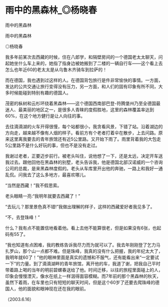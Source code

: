 # 雨中的黑森林_◎杨晓春

雨中的黑森林

雨中的黑森林

◎杨晓春

我多年前某次去西藏的时候，住在八郎学，和隔壁房间的一个德国老太太聊天，问起她坐什么车上来的，她指了指身边被她搬到了二楼的一辆自行车——这个看上去怎么也年近60的老太太是从乌鲁木齐骑车到拉萨的！

而在德国，我也遇到过这样的人。在德国背包旅行是件非常愉快的事情。一方面，发达的公共交通让旅行变得没有压力，另一方面，和人们的固有印象有所不同，大多时候能碰到特别有趣的德国人。

茂密的枞树和云杉环绕着黑森林——这个德国西南部巴登-符腾堡州乃至全德国最迷人、最美丽的地区之一，是很多人青睐的度假胜地，这里的森林覆盖率达到60%，在这个地方健行是让人向往的事。

去往滴滴湖的火车开得很慢，每个站都很小，我贪看风景，下错了站。沿着湖边的方向走，越来越不像有人烟的样子。看前方有个老者打着伞在散步，上去问路。原来这里离我要去的青年旅馆还有近5公里路。又开始下雨了。雨里背着我的大包走5公里路不是什么好玩的事，但也不是没有走过。

我谢过老者，正要迈步前行。被老头叫住，说他想了一下，还是太远，决定开车送我过去。跟他回他在黑森林的别墅，老头告诉我，他是德国北部汉诺威的一个咨询公司的总裁，是来黑森林度假的。老头从车库里开出他的奔驰，一路上和我好一通乱侃。问我去了这么多地方，最喜欢哪儿。

“当然是西藏！”我不假思索。

老头眼睛一亮:“我明年就要去西藏了！”

“去玩儿？那里景色真不错!”我做出理解的样子，这样的西藏爱好者我见多了。

“不，去登珠峰！”

什么？我有点不能置信地看着他。看上去他不能算很老，但是如果没有6张，也起码有55了。

“我也知道有点困难，我的教练告诉我尽力而为就可以了。我去年刚刚登了乞力马扎罗山，那个山一点都不难。但是珠峰，我真的没有什么把握，我的年纪太大了，我明年就60了！”他的眼神里面是真实的遗憾和不服气，还有能看出来“一定要试一下”的力量。到了滴滴湖畔的青年旅馆，离开他的车，我道了谢，把我自己平时带着路上喝的当年的明前碧螺春送给了他。时间迁移，以往的旅程里面碰上的人，印象会慢慢湮灭，像水在纸上一样洇得面容模糊。而7年前的那个黑森林的秋天，虽然下着雨，在车里也只有短短的聊天时间，但是这个60岁了还要去爬珠峰的德国人，他的面貌和眼神现在还在我的眼前。

（2003.6.16）